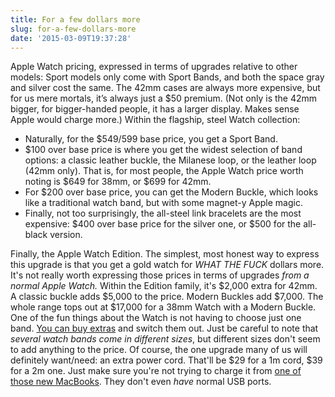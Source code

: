 ```yaml
---
title: For a few dollars more
slug: for-a-few-dollars-more
date: '2015-03-09T19:37:28'
---
```

Apple Watch pricing, expressed in terms of upgrades relative to other models: Sport models only come with Sport Bands, and both the space gray and silver cost the same. The 42mm cases are always more expensive, but for us mere mortals, it’s always just a $50 premium. (Not only is the 42mm bigger, for bigger-handed people, it has a larger display. Makes sense Apple would charge more.) Within the flagship, steel Watch collection:

*   Naturally, for the $549/599 base price, you get a Sport Band.
*   $100 over base price is where you get the widest selection of band options: a classic leather buckle, the Milanese loop, or the leather loop (42mm only). That is, for most people, the Apple Watch price worth noting is $649 for 38mm, or $699 for 42mm.
*   For $200 over base price, you can get the Modern Buckle, which looks like a traditional watch band, but with some magnet-y Apple magic.
*   Finally, not too surprisingly, the all-steel link bracelets are the most expensive: $400 over base price for the silver one, or $500 for the all-black version.

Finally, the Apple Watch Edition. The simplest, most honest way to express this upgrade is that you get a gold watch for _WHAT THE FUCK_ dollars more. It's not really worth expressing those prices in terms of upgrades _from a normal Apple Watch._ Within the Edition family, it's $2,000 extra for 42mm. A classic buckle adds $5,000 to the price. Modern Buckles add $7,000. The whole range tops out at $17,000 for a 38mm Watch with a Modern Buckle. One of the fun things about the Watch is not having to choose just one band. [You can buy extras](http://store.apple.com/us/watch/watch-accessories) and switch them out. Just be careful to note that _several watch bands come in different sizes_, but different sizes don't seem to add anything to the price. Of course, the one upgrade many of us will definitely want/need: an extra power cord. That'll be $29 for a 1m cord, $39 for a 2m one. Just make sure you're not trying to charge it from [one of those new MacBooks](http://store.apple.com/us/buy-mac/macbook). They don't even _have_ normal USB ports.

